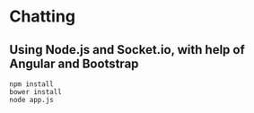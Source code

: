 Chatting
===================================
Using Node.js and Socket.io, with help of Angular and Bootstrap
-----------------------------------

```
npm install
bower install
node app.js
```
